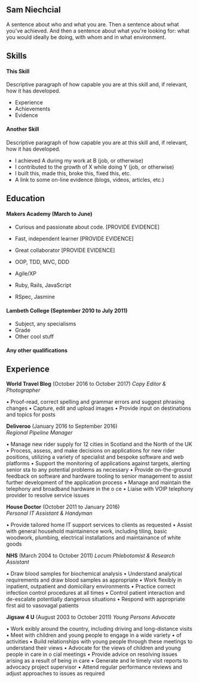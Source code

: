 ## Sam Niechcial

A sentence about who and what you are. Then a sentence about what you've achieved. And then a sentence about what you're looking for: what you would ideally be doing, with whom and in what environment.

## Skills

#### This Skill

Descriptive paragraph of how capable you are at this skill and, if relevant, how it has developed.

- Experience
- Achievements
- Evidence

#### Another Skill

Descriptive paragraph of how capable you are at this skill and, if relevant, how it has developed.

- I achieved A during my work at B (job, or otherwise)
- I contributed to the growth of X while doing Y (job, or otherwise)
- I built this, made this, broke this, fixed this, etc.
- A link to some on-line evidence (blogs, videos, articles, etc.)

## Education

#### Makers Academy (March to June)

- Curious and passionate about code. [PROVIDE EVIDENCE]
- Fast, independent learner [PROVIDE EVIDENCE]
- Great collaborator [PROVIDE EVIDENCE]

- OOP, TDD, MVC, DDD
- Agile/XP
- Ruby, Rails, JavaScript
- RSpec, Jasmine

#### Lambeth College (September 2010 to July 2011)

- Subject, any specialisms
- Grade
- Other cool stuff

#### Any other qualifications

## Experience

**World Travel Blog** (October 2016 to October 2017)
*Copy Editor & Photographer*

• Proof-read, correct spelling and grammar errors and suggest phrasing changes
• Capture, edit and upload images
• Provide input on destinations and topics for posts

**Deliveroo** (January 2016 to September 2016)    
*Regional Pipeline Manager*

• Manage new rider supply for 12 cities in Scotland and the North of the UK
• Process, assess, and make decisions on applications for new rider positions, utilizing a variety of specialist and bespoke software and web platforms
• Support the monitoring of applications against targets, alerting senior sta  to any potential problems as necessary
• Provide on-the-ground feedback on software and hardware tooling to senior management to assist further development of the application process
• Manage and maintain the telephony and broadband hardware in the o ce
• Liaise with VOIP telephony provider to resolve service issues

**House Doctor** (October 2011 to January 2016)   
*Personal IT Assistant & Handyman*

• Provide tailored home IT support services to clients as requested
• Assist with general household maintainence work, including tiling,
basic woodwork, plumbing, electrical installations and maintainance of white goods

**NHS** (March 2004 to October 2011)
*Locum Phlebotomist & Research Assistant*

• Draw blood samples for biochemical analysis
• Understand analytical requirements and draw blood samples
as appropriate
• Work flexibly in inpatient, outpatient and domiciliary environments
• Practice correct infection control procedures at all times
• Control patient interaction and de-escalate potentially dangerous situations
• Respond with appropriate first aid to vasovagal patients

**Jigsaw 4 U** (August 2003 to October 2011)
*Young Persons Advocate*

• Work  exibly around the country, including driving and long-distance visits
• Meet with children and young people to engage in a wide variety
• of activities
• Build relationships with young people through these meetings to
understand their views
• Advocate for the views of children and young people in care in
o cial meetings
• Provide advice on resolving issues arising as a result of being in care
• Generate and  le timely visit reports to advocacy project supervisor
• Attend regular performance reviews and adjust approaches to issues
as required
